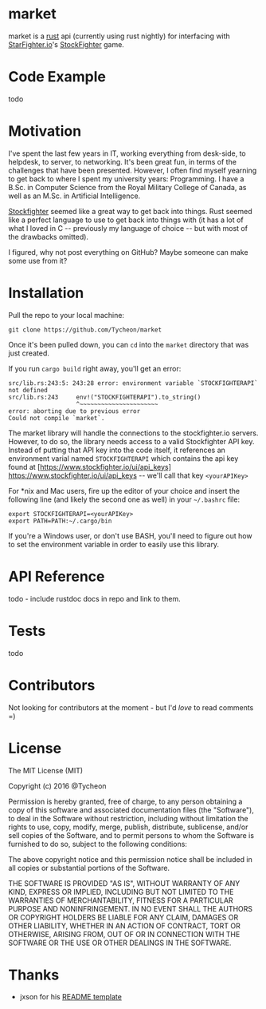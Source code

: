 # market

market is a [rust](http://rust-lang.org/) api (currently using rust nightly) for interfacing with
[StarFighter.io](http://starfighter.io)'s [StockFighter](http://stockfighter.io) game.

# Code Example

todo

# Motivation

I've spent the last few years in IT, working everything from desk-side, to helpdesk, to server,
to networking. It's been great fun, in terms of the challenges that have been presented.
However, I often find myself yearning to get back to where I spent my university years: Programming.
I have a B.Sc. in Computer Science from the Royal Military College of Canada, 
as well as an M.Sc. in Artificial Intelligence.

[Stockfighter](http://stockfighter.io) seemed like a great way to get back into things.
Rust seemed like a perfect language to use to get back into things with (it has a lot of
what I loved in C -- previously my language of choice -- but with most of the drawbacks omitted).

I figured, why not post everything on GitHub? Maybe someone can make some use from it?

# Installation

Pull the repo to your local machine:

```
git clone https://github.com/Tycheon/market
```

Once it's been pulled down, you can `cd` into the `market` directory that was just created.

If you run `cargo build` right away, you'll get an error:

```
src/lib.rs:243:5: 243:28 error: environment variable `STOCKFIGHTERAPI` not defined
src/lib.rs:243     env!("STOCKFIGHTERAPI").to_string()
                   ^~~~~~~~~~~~~~~~~~~~~~~
error: aborting due to previous error
Could not compile `market`.
```

The market library will handle the connections to the stockfighter.io servers. However, to do so, the
library needs access to a valid Stockfighter API key. Instead of putting that API key into the code
itself, it references an environment varial named `STOCKFIGHTERAPI` which contains the api key found
at [https://www.stockfighter.io/ui/api_keys] https://www.stockfighter.io/ui/api_keys -- we'll call
that key `<yourAPIKey>`

For *nix and Mac users, fire up the editor of your choice and insert the following line (and likely
the second one as well) in your `~/.bashrc` file:

```
export STOCKFIGHTERAPI=<yourAPIKey>
export PATH=PATH:~/.cargo/bin
```

If you're a Windows user, or don't use BASH, you'll need to figure out how to set the environment
variable in order to easily use this library.

# API Reference

todo - include rustdoc docs in repo and link to them.

# Tests

todo

# Contributors

Not looking for contributors at the moment - but I'd *love* to read comments =)

# License

The MIT License (MIT)

Copyright (c) 2016 @Tycheon

Permission is hereby granted, free of charge, to any person obtaining a copy
of this software and associated documentation files (the "Software"), to deal
in the Software without restriction, including without limitation the rights
to use, copy, modify, merge, publish, distribute, sublicense, and/or sell
copies of the Software, and to permit persons to whom the Software is
furnished to do so, subject to the following conditions:

The above copyright notice and this permission notice shall be included in all
copies or substantial portions of the Software.

THE SOFTWARE IS PROVIDED "AS IS", WITHOUT WARRANTY OF ANY KIND, EXPRESS OR
IMPLIED, INCLUDING BUT NOT LIMITED TO THE WARRANTIES OF MERCHANTABILITY,
FITNESS FOR A PARTICULAR PURPOSE AND NONINFRINGEMENT. IN NO EVENT SHALL THE
AUTHORS OR COPYRIGHT HOLDERS BE LIABLE FOR ANY CLAIM, DAMAGES OR OTHER
LIABILITY, WHETHER IN AN ACTION OF CONTRACT, TORT OR OTHERWISE, ARISING FROM,
OUT OF OR IN CONNECTION WITH THE SOFTWARE OR THE USE OR OTHER DEALINGS IN THE
SOFTWARE.

# Thanks
- jxson for his [README template](https://gist.github.com/jxson/1784669)
